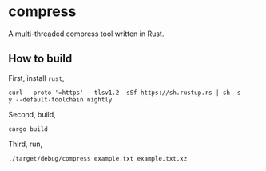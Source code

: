 # compress

A multi-threaded compress tool written in Rust.

## How to build

First, install `rust`,

`curl --proto '=https' --tlsv1.2 -sSf https://sh.rustup.rs | sh -s -- -y --default-toolchain nightly`

Second, build,

`cargo build`

Third, run,

`./target/debug/compress example.txt example.txt.xz`
